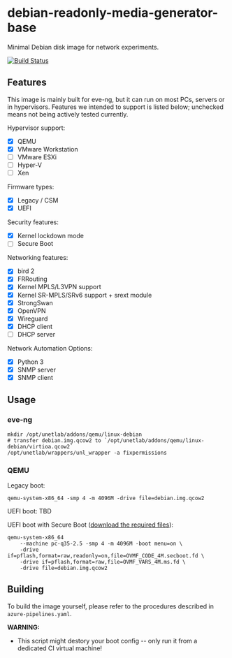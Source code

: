 # debian-readonly-media-generator-base

Minimal Debian disk image for network experiments.

[![Build Status](https://dev.azure.com/nekomimiswitch/General/_apis/build/status/debian-readonly-media-generator-base?branchName=master)](https://dev.azure.com/nekomimiswitch/General/_build/latest?definitionId=73&branchName=master)

## Features

This image is mainly built for eve-ng, but it can run on most PCs, servers or in hypervisors. Features we intended to support is listed below; unchecked means not being actively tested currently.

Hypervisor support:
- [x] QEMU
- [x] VMware Workstation
- [ ] VMware ESXi
- [ ] Hyper-V
- [ ] Xen

Firmware types:
- [x] Legacy / CSM
- [x] UEFI

Security features:
- [x] Kernel lockdown mode
- [ ] Secure Boot

Networking features:
- [x] bird 2
- [x] FRRouting
- [x] Kernel MPLS/L3VPN support
- [x] Kernel SR-MPLS/SRv6 support + srext module
- [x] StrongSwan
- [x] OpenVPN
- [x] Wireguard
- [x] DHCP client
- [ ] DHCP server

Network Automation Options:
- [x] Python 3
- [x] SNMP server
- [x] SNMP client

## Usage

### eve-ng

```shell
mkdir /opt/unetlab/addons/qemu/linux-debian
# transfer debian.img.qcow2 to `/opt/unetlab/addons/qemu/linux-debian/virtioa.qcow2`
/opt/unetlab/wrappers/unl_wrapper -a fixpermissions
```

### QEMU

Legacy boot:
```shell
qemu-system-x86_64 -smp 4 -m 4096M -drive file=debian.img.qcow2
```

UEFI boot: TBD

UEFI boot with Secure Boot ([download the required files](https://packages.debian.org/sid/all/ovmf/download)):
```shell
qemu-system-x86_64
    --machine pc-q35-2.5 -smp 4 -m 4096M -boot menu=on \
    -drive if=pflash,format=raw,readonly=on,file=OVMF_CODE_4M.secboot.fd \
    -drive if=pflash,format=raw,file=OVMF_VARS_4M.ms.fd \
    -drive file=debian.img.qcow2
```

## Building

To build the image yourself, please refer to the procedures described in `azure-pipelines.yaml`.

**WARNING:**
- This script might destory your boot config -- only run it from a dedicated CI virtual machine!

